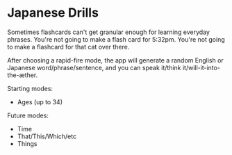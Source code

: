 # Japanese Drills
Sometimes flashcards can't get granular enough for learning everyday phrases. You're not going to make a flash card for 5:32pm. You're not going to make a flashcard for that cat over there.

After choosing a rapid-fire mode, the app will generate a random English or Japanese word/phrase/sentence, and you can speak it/think it/will-it-into-the-æther.

Starting modes:
- Ages (up to 34)

Future modes:
- Time
- That/This/Which/etc
- Things
